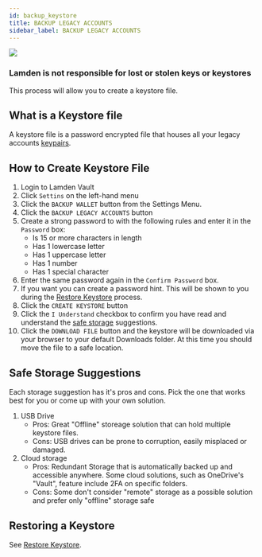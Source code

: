 ```yaml
---
id: backup_keystore
title: BACKUP LEGACY ACCOUNTS
sidebar_label: BACKUP LEGACY ACCOUNTS
---
```


![](/img/wallet/gif/1.0.0_backup_keystore.gif)

### **Lamden is not responsible for lost or stolen keys or keystores**

This process will allow you to create a keystore file.

## What is a Keystore file
A keystore file is a password encrypted file that houses all your legacy accounts <u>[keypairs](/docs/wallet/accounts_linked_overview)</u>. 

## How to Create Keystore File
1. Login to Lamden Vault
2. Click `Settins` on the left-hand menu
3. Click the `BACKUP WALLET` button from the Settings Menu.
4. Click the `BACKUP LEGACY ACCOUNTS` button
5. Create a strong password to with the following rules and enter it in the `Password` box:
    - Is 15 or more characters in length
    - Has 1 lowercase letter
    - Has 1 uppercase letter
    - Has 1 number
    - Has 1 special character
6. Enter the same password again in the `Confirm Password` box.
7. If you want you can create a password hint.  This will be shown to you during the <u>[Restore Keystore](/docs/wallet/restore_keystore)</u> process.
8. Click the `CREATE KEYSTORE` button
9. Click the `I Understand` checkbox to confirm you have read and understand the <u>[safe storage](/docs/wallet/backup_keystore#safe-storage-suggestions)</u> suggestions.
10. Click the `DOWNLOAD FILE` button and the keystore will be downloaded via your browser to your default Downloads folder.  At this time you should move the file to a safe location.

## Safe Storage Suggestions
Each storage suggestion has it's pros and cons.  Pick the one that works best for you or come up with your own solution.

1. USB Drive
    - Pros: Great "Offline" storeage solution that can hold multiple keystore files.
    - Cons: USB drives can be prone to corruption, easily misplaced or damaged.
2. Cloud storage
    - Pros: Redundant Storage that is automatically backed up and accessible anywhere.  Some cloud solutions, such as OneDrive's "Vault", feature include 2FA on specific folders.
    - Cons: Some don't consider "remote" storage as a possible solution and prefer only "offline" storage safe

## Restoring a Keystore
See <u>[Restore Keystore](/docs/wallet/restore_keystore)</u>.